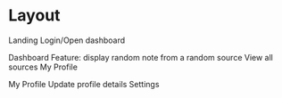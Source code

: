 # Layout
Landing
  Login/Open dashboard

Dashboard
  Feature: display random note from a random source
  View all sources
  My Profile

My Profile
  Update profile details
  Settings 
